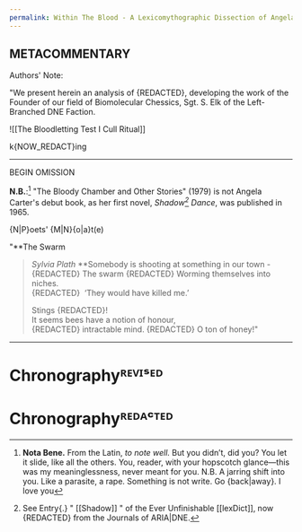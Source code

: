 ```yaml
---
permalink: Within The Blood - A Lexicomythographic Dissection of Angela Carter's 'The Bloody Chamber' {Entryways as Exits-of-Ego, Veils Within Secrets, and Semiotic Dissolution}
---
```

METACOMMENTARY
---


Authors' Note:

"We present herein an analysis of {REDACTED}, developing the work of the Founder of our field of Biomolecular Chessics, Sgt. S. Elk of the Left-Branched DNE Faction. 



![[The Bloodletting Test I Cull Ritual]]


k{NOW_REDACT}ing

---

BEGIN OMISSION


**N.B.**:[^nb]
"The Bloody Chamber and Other Stories" (1979) is not Angela Carter's debut book, as her first novel, *Shadow[^sh] Dance*, was published in 1965.

{N|P}oets' {M|N}{o|a}t(e)

"**The Swarm  
>   *Sylvia Plath*
> **Somebody is shooting at something in our town -  
> {REDACTED}
> The swarm {REDACTED}
> Worming themselves into niches.  
>   {REDACTED}  ‘They would have killed me.’  
>   
> Stings {REDACTED}!  
> It seems bees have a notion of honour,  
> {REDACTED} intractable mind.  {REDACTED} O ton of honey!"
> 

---

# Chronographyᴿᴱⱽᴵˢᴱᴰ



[^nb]: **Nota Bene.** From the Latin, *to note well.* But you didn’t, did you? You let it slide, like all the others. You, reader, with your hopscotch glance—this was my meaninglessness, never meant for you. N.B. A jarring shift into you. Like a parasite, a rape. Something is not write. Go {back|away}. I love you
# Chronographyᴿᴱᴰᴬᶜᵀᴱᴰ

[^sh]: See Entry{.} " [[Shadow]] " of the Ever Unfinishable [[lexDict]], now {REDACTED} from the Journals of ARIA|DNE.
